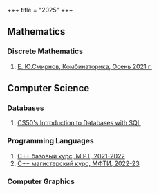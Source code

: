 +++
title = "2025"
+++

## Mathematics

### Discrete Mathematics

1. [Е. Ю.Смирнов, Комбинаторика, Осень 2021 г.](https://www.youtube.com/playlist?list=PLp9ABVh6_x4EneAmcDTYf__4wihelaX6a)

## Computer Science

### Databases

1. [CS50's Introduction to Databases with SQL](https://www.youtube.com/playlist?list=PLhQjrBD2T382v1MBjNOhPu9SiJ1fsD4C0)

### Programming Languages

1. [C++ базовый курс, MIPT, 2021-2022](https://www.youtube.com/playlist?list=PL3BR09unfgciJ1_K_E914nohpiOiHnpsK)
2. [С++ магистерский курс, МФТИ, 2022-23](https://www.youtube.com/playlist?list=PL3BR09unfgcgf7R88ZQRQqWOdLy4pRW2h)

### Computer Graphics